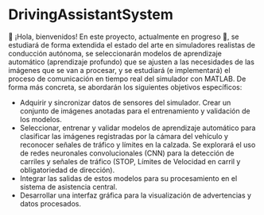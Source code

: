 # DrivingAssistantSystem
:wave: ¡Hola, bienvenidos! 
En este proyecto, actualmente en progreso :construction:, se estudiará de forma extendida el estado del  arte en simuladores realistas de conducción autónoma, se seleccionarán modelos de aprendizaje automático (aprendizaje profundo) que se ajusten a las necesidades de las imágenes que se van a procesar, y se estudiará (e implementará) el proceso de comunicación en tiempo real del simulador con MATLAB. De forma más concreta, se abordarán los siguientes objetivos específicos:
+ Adquirir y sincronizar datos de sensores del simulador. Crear un conjunto de imágenes anotadas para el entrenamiento y validación de los modelos.
+ Seleccionar, entrenar y validar modelos de aprendizaje automático para clasificar las imágenes registradas por la cámara del vehículo y reconocer señales de tráfico y límites en la calzada.  Se explorará el uso de redes neuronales convolucionales (CNN) para la detección de carriles y señales de tráfico (STOP, Límites de Velocidad en carril y obligatoriedad de dirección).
+ Integrar las salidas de estos modelos para su procesamiento en el sistema de asistencia central.
+ Desarrollar una interfaz gráfica para la visualización de advertencias y datos procesados.
